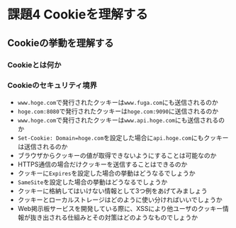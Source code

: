 # 課題4 Cookieを理解する

## Cookieの挙動を理解する

### Cookieとは何か

### Cookieのセキュリティ境界

- `www.hoge.com`で発行されたクッキーは`www.fuga.com`にも送信されるのか
- `hoge.com:8080`で発行されたクッキーは`hoge.com:9090`に送信されるのか
- `www.hoge.com`で発行されたクッキーは`www.api.hoge.com`にも送信されるのか
- `Set-Cookie: Domain=hoge.com`を設定した場合に`api.hoge.com`にもクッキーは送信されるのか
- ブラウザからクッキーの値が取得できないようにすることは可能なのか
- HTTPS通信の場合だけクッキーを送信することはできるのか
- クッキーに`Expires`を設定した場合の挙動はどうなるでしょうか
- `SameSite`を設定した場合の挙動はどうなるでしょうか
- クッキーに格納してはいけない情報として3つ例をあげてみましょう
- クッキーとローカルストレージはどのように使い分ければいいでしょうか
- Web掲示板サービスを開発している際に、XSSにより他ユーザのクッキー情報が抜き出される仕組みとその対策はどのようなものでしょうか

